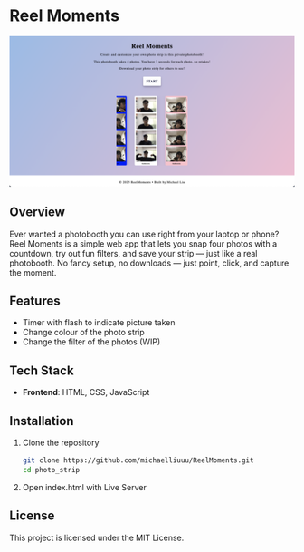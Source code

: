 # Reel Moments
<img src="./images/ReelMoments.png" alt="Reel Moments" />

## Overview
Ever wanted a photobooth you can use right from your laptop or phone? Reel Moments is a simple web app that lets you snap four photos with a countdown, try out fun filters, and save your strip — just like a real photobooth. No fancy setup, no downloads — just point, click, and capture the moment.

 ## Features
- Timer with flash to indicate picture taken
- Change colour of the photo strip
- Change the filter of the photos (WIP)

## Tech Stack
- **Frontend**: HTML, CSS, JavaScript

## Installation
1. Clone the repository
   ```sh
   git clone https://github.com/michaelliuuu/ReelMoments.git
   cd photo_strip
   ```
2. Open index.html with Live Server

## License
This project is licensed under the MIT License.

